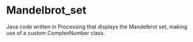 # Mandelbrot_set
Java code written in Processing that displays the Mandelbrot set, making use of a custom ComplexNumber class.
